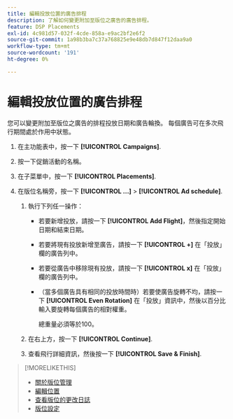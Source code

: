 ```yaml
---
title: 編輯投放位置的廣告排程
description: 了解如何變更附加至版位之廣告的廣告排程。
feature: DSP Placements
exl-id: 4c981d57-032f-4cde-858a-e9ac2bf2e6f2
source-git-commit: 1a98b3ba7c37a768825e9e48db7d847f12daa9a0
workflow-type: tm+mt
source-wordcount: '191'
ht-degree: 0%

---
```


# 編輯投放位置的廣告排程

<!-- Some placements don't have this option. Clarify which placement types aren't eligible -- just simple ad serving placements (PG ones seem okay)? And anything else? -->

您可以變更附加至版位之廣告的排程投放日期和廣告輪換。 每個廣告可在多次飛行期間處於作用中狀態。

1. 在主功能表中，按一下 **[!UICONTROL Campaigns]**.

1. 按一下促銷活動的名稱。

1. 在子菜單中，按一下 **[!UICONTROL Placements]**.

1. 在版位名稱旁，按一下  **[!UICONTROL ...]** > **[!UICONTROL Ad schedule]**.

   1. 執行下列任一操作：

      * 若要新增投放，請按一下 **[!UICONTROL Add Flight]**，然後指定開始日期和結束日期。

      * 若要將現有投放新增至廣告，請按一下 **[!UICONTROL +]** 在「投放」欄的廣告列中。

      * 若要從廣告中移除現有投放，請按一下 **[!UICONTROL x]** 在「投放」欄的廣告列中。

      * （當多個廣告具有相同的投放時間時）若要使廣告旋轉不均，請按一下 **[!UICONTROL Even Rotation]** 在「投放」資訊中，然後以百分比輸入要旋轉每個廣告的相對權重。

         總重量必須等於100。
   1. 在右上方，按一下 **[!UICONTROL Continue]**.

   1. 查看飛行詳細資訊，然後按一下 **[!UICONTROL Save & Finish]**.


>[!MORELIKETHIS]
>
>* [關於版位管理](placement-about.md)
>* [編輯位置](placement-edit.md)
>* [查看版位的更改日誌](placement-change-log.md)
>* [版位設定](placement-settings.md)

